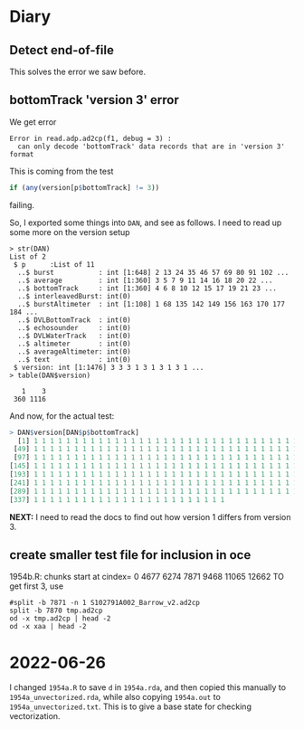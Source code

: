 # Diary

## Detect end-of-file 

This solves the error we saw before.

## bottomTrack 'version 3' error

We get error

```
Error in read.adp.ad2cp(f1, debug = 3) : 
  can only decode 'bottomTrack' data records that are in 'version 3' format
```

This is coming from the test
```R
if (any(version[p$bottomTrack] != 3))
```
failing.

So, I exported some things into `DAN`, and see as follows.  I need to read up
some more on the version setup


```
> str(DAN)
List of 2
 $ p      :List of 11
  ..$ burst           : int [1:648] 2 13 24 35 46 57 69 80 91 102 ...
  ..$ average         : int [1:360] 3 5 7 9 11 14 16 18 20 22 ...
  ..$ bottomTrack     : int [1:360] 4 6 8 10 12 15 17 19 21 23 ...
  ..$ interleavedBurst: int(0)
  ..$ burstAltimeter  : int [1:108] 1 68 135 142 149 156 163 170 177 184 ...
  ..$ DVLBottomTrack  : int(0)
  ..$ echosounder     : int(0)
  ..$ DVLWaterTrack   : int(0)
  ..$ altimeter       : int(0)
  ..$ averageAltimeter: int(0)
  ..$ text            : int(0)
 $ version: int [1:1476] 3 3 3 1 3 1 3 1 3 1 ...
> table(DAN$version)

   1    3
 360 1116
```

And now, for the actual test:

```R
> DAN$version[DAN$p$bottomTrack]
  [1] 1 1 1 1 1 1 1 1 1 1 1 1 1 1 1 1 1 1 1 1 1 1 1 1 1 1 1 1 1 1 1 1 1 1 1 1 1 1 1 1 1 1 1 1 1 1 1 1
 [49] 1 1 1 1 1 1 1 1 1 1 1 1 1 1 1 1 1 1 1 1 1 1 1 1 1 1 1 1 1 1 1 1 1 1 1 1 1 1 1 1 1 1 1 1 1 1 1 1
 [97] 1 1 1 1 1 1 1 1 1 1 1 1 1 1 1 1 1 1 1 1 1 1 1 1 1 1 1 1 1 1 1 1 1 1 1 1 1 1 1 1 1 1 1 1 1 1 1 1
[145] 1 1 1 1 1 1 1 1 1 1 1 1 1 1 1 1 1 1 1 1 1 1 1 1 1 1 1 1 1 1 1 1 1 1 1 1 1 1 1 1 1 1 1 1 1 1 1 1
[193] 1 1 1 1 1 1 1 1 1 1 1 1 1 1 1 1 1 1 1 1 1 1 1 1 1 1 1 1 1 1 1 1 1 1 1 1 1 1 1 1 1 1 1 1 1 1 1 1
[241] 1 1 1 1 1 1 1 1 1 1 1 1 1 1 1 1 1 1 1 1 1 1 1 1 1 1 1 1 1 1 1 1 1 1 1 1 1 1 1 1 1 1 1 1 1 1 1 1
[289] 1 1 1 1 1 1 1 1 1 1 1 1 1 1 1 1 1 1 1 1 1 1 1 1 1 1 1 1 1 1 1 1 1 1 1 1 1 1 1 1 1 1 1 1 1 1 1 1
[337] 1 1 1 1 1 1 1 1 1 1 1 1 1 1 1 1 1 1 1 1 1 1 1 1
```

**NEXT:** I need to read the docs to find out how version 1 differs from version 3.

## create smaller test file for inclusion in oce

1954b.R: chunks start at cindex= 0 4677 6274 7871 9468 11065 12662 
TO get first 3, use
```
#split -b 7871 -n 1 S102791A002_Barrow_v2.ad2cp
split -b 7870 tmp.ad2cp
od -x tmp.ad2cp | head -2
od -x xaa | head -2
```





# 2022-06-26

I changed `1954a.R` to save `d` in `1954a.rda`, and then copied this manually
to `1954a_unvectorized.rda`, while also copying `1954a.out` to
`1954a_unvectorized.txt`. This is to give a base state for checking
vectorization.

